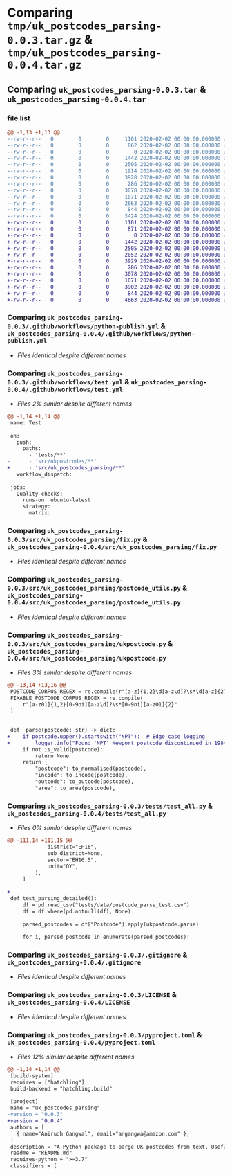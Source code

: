 # Comparing `tmp/uk_postcodes_parsing-0.0.3.tar.gz` & `tmp/uk_postcodes_parsing-0.0.4.tar.gz`

## Comparing `uk_postcodes_parsing-0.0.3.tar` & `uk_postcodes_parsing-0.0.4.tar`

### file list

```diff
@@ -1,13 +1,13 @@
--rw-r--r--   0        0        0     1101 2020-02-02 00:00:00.000000 uk_postcodes_parsing-0.0.3/.github/workflows/python-publish.yml
--rw-r--r--   0        0        0      862 2020-02-02 00:00:00.000000 uk_postcodes_parsing-0.0.3/.github/workflows/test.yml
--rw-r--r--   0        0        0        0 2020-02-02 00:00:00.000000 uk_postcodes_parsing-0.0.3/src/uk_postcodes_parsing/__init__.py
--rw-r--r--   0        0        0     1442 2020-02-02 00:00:00.000000 uk_postcodes_parsing-0.0.3/src/uk_postcodes_parsing/fix.py
--rw-r--r--   0        0        0     2505 2020-02-02 00:00:00.000000 uk_postcodes_parsing-0.0.3/src/uk_postcodes_parsing/postcode_utils.py
--rw-r--r--   0        0        0     1914 2020-02-02 00:00:00.000000 uk_postcodes_parsing-0.0.3/src/uk_postcodes_parsing/ukpostcode.py
--rw-r--r--   0        0        0     3928 2020-02-02 00:00:00.000000 uk_postcodes_parsing-0.0.3/tests/test_all.py
--rw-r--r--   0        0        0      286 2020-02-02 00:00:00.000000 uk_postcodes_parsing-0.0.3/tests/data/postcode_parse_test.csv
--rw-r--r--   0        0        0     3078 2020-02-02 00:00:00.000000 uk_postcodes_parsing-0.0.3/.gitignore
--rw-r--r--   0        0        0     1071 2020-02-02 00:00:00.000000 uk_postcodes_parsing-0.0.3/LICENSE
--rw-r--r--   0        0        0     2663 2020-02-02 00:00:00.000000 uk_postcodes_parsing-0.0.3/README.md
--rw-r--r--   0        0        0      844 2020-02-02 00:00:00.000000 uk_postcodes_parsing-0.0.3/pyproject.toml
--rw-r--r--   0        0        0     3424 2020-02-02 00:00:00.000000 uk_postcodes_parsing-0.0.3/PKG-INFO
+-rw-r--r--   0        0        0     1101 2020-02-02 00:00:00.000000 uk_postcodes_parsing-0.0.4/.github/workflows/python-publish.yml
+-rw-r--r--   0        0        0      871 2020-02-02 00:00:00.000000 uk_postcodes_parsing-0.0.4/.github/workflows/test.yml
+-rw-r--r--   0        0        0        0 2020-02-02 00:00:00.000000 uk_postcodes_parsing-0.0.4/src/uk_postcodes_parsing/__init__.py
+-rw-r--r--   0        0        0     1442 2020-02-02 00:00:00.000000 uk_postcodes_parsing-0.0.4/src/uk_postcodes_parsing/fix.py
+-rw-r--r--   0        0        0     2505 2020-02-02 00:00:00.000000 uk_postcodes_parsing-0.0.4/src/uk_postcodes_parsing/postcode_utils.py
+-rw-r--r--   0        0        0     2052 2020-02-02 00:00:00.000000 uk_postcodes_parsing-0.0.4/src/uk_postcodes_parsing/ukpostcode.py
+-rw-r--r--   0        0        0     3929 2020-02-02 00:00:00.000000 uk_postcodes_parsing-0.0.4/tests/test_all.py
+-rw-r--r--   0        0        0      286 2020-02-02 00:00:00.000000 uk_postcodes_parsing-0.0.4/tests/data/postcode_parse_test.csv
+-rw-r--r--   0        0        0     3078 2020-02-02 00:00:00.000000 uk_postcodes_parsing-0.0.4/.gitignore
+-rw-r--r--   0        0        0     1071 2020-02-02 00:00:00.000000 uk_postcodes_parsing-0.0.4/LICENSE
+-rw-r--r--   0        0        0     3902 2020-02-02 00:00:00.000000 uk_postcodes_parsing-0.0.4/README.md
+-rw-r--r--   0        0        0      844 2020-02-02 00:00:00.000000 uk_postcodes_parsing-0.0.4/pyproject.toml
+-rw-r--r--   0        0        0     4663 2020-02-02 00:00:00.000000 uk_postcodes_parsing-0.0.4/PKG-INFO
```

### Comparing `uk_postcodes_parsing-0.0.3/.github/workflows/python-publish.yml` & `uk_postcodes_parsing-0.0.4/.github/workflows/python-publish.yml`

 * *Files identical despite different names*

### Comparing `uk_postcodes_parsing-0.0.3/.github/workflows/test.yml` & `uk_postcodes_parsing-0.0.4/.github/workflows/test.yml`

 * *Files 2% similar despite different names*

```diff
@@ -1,14 +1,14 @@
 name: Test
 
 on: 
   push:
     paths:
       - 'tests/**'
-      - 'src/ukpostcodes/**'
+      - 'src/uk_postcodes_parsing/**'
   workflow_dispatch:
 
 jobs:
   Quality-checks:
     runs-on: ubuntu-latest
     strategy:
       matrix:
```

### Comparing `uk_postcodes_parsing-0.0.3/src/uk_postcodes_parsing/fix.py` & `uk_postcodes_parsing-0.0.4/src/uk_postcodes_parsing/fix.py`

 * *Files identical despite different names*

### Comparing `uk_postcodes_parsing-0.0.3/src/uk_postcodes_parsing/postcode_utils.py` & `uk_postcodes_parsing-0.0.4/src/uk_postcodes_parsing/postcode_utils.py`

 * *Files identical despite different names*

### Comparing `uk_postcodes_parsing-0.0.3/src/uk_postcodes_parsing/ukpostcode.py` & `uk_postcodes_parsing-0.0.4/src/uk_postcodes_parsing/ukpostcode.py`

 * *Files 3% similar despite different names*

```diff
@@ -13,14 +13,16 @@
 POSTCODE_CORPUS_REGEX = re.compile(r"[a-z]{1,2}\d[a-z\d]?\s*\d[a-z]{2}", re.I)
 FIXABLE_POSTCODE_CORPUS_REGEX = re.compile(
     r"[a-z01]{1,2}[0-9oi][a-z\d]?\s*[0-9oi][a-z01]{2}"
 )
 
 
 def _parse(postcode: str) -> dict:
+    if postcode.upper().startswith("NPT"):  # Edge case logging
+        logger.info("Found 'NPT' Newport postcode discontinued in 1984.")
     if not is_valid(postcode):
         return None
     return {
         "postcode": to_normalised(postcode),
         "incode": to_incode(postcode),
         "outcode": to_outcode(postcode),
         "area": to_area(postcode),
```

### Comparing `uk_postcodes_parsing-0.0.3/tests/test_all.py` & `uk_postcodes_parsing-0.0.4/tests/test_all.py`

 * *Files 0% similar despite different names*

```diff
@@ -111,14 +111,15 @@
             district="EH16",
             sub_district=None,
             sector="EH16 5",
             unit="OY",
         ),
     ]
 
+
 def test_parsing_detailed():
     df = pd.read_csv("tests/data/postcode_parse_test.csv")
     df = df.where(pd.notnull(df), None)
 
     parsed_postcodes = df["Postcode"].apply(ukpostcode.parse)
 
     for i, parsed_postcode in enumerate(parsed_postcodes):
```

### Comparing `uk_postcodes_parsing-0.0.3/.gitignore` & `uk_postcodes_parsing-0.0.4/.gitignore`

 * *Files identical despite different names*

### Comparing `uk_postcodes_parsing-0.0.3/LICENSE` & `uk_postcodes_parsing-0.0.4/LICENSE`

 * *Files identical despite different names*

### Comparing `uk_postcodes_parsing-0.0.3/pyproject.toml` & `uk_postcodes_parsing-0.0.4/pyproject.toml`

 * *Files 12% similar despite different names*

```diff
@@ -1,14 +1,14 @@
 [build-system]
 requires = ["hatchling"]
 build-backend = "hatchling.build"
 
 [project]
 name = "uk_postcodes_parsing"
-version = "0.0.3"
+version = "0.0.4"
 authors = [
   { name="Anirudh Gangwal", email="angangwa@amazon.com" },
 ]
 description = "A Python package to parge UK postcodes from text. Useful in applications such as OCR and IDP."
 readme = "README.md"
 requires-python = ">=3.7"
 classifiers = [
```

